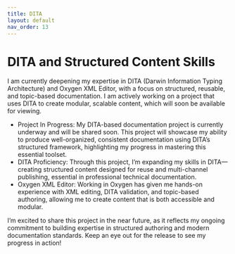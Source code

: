 ```yaml
---
title: DITA
layout: default
nav_order: 13
--- 
```


# **DITA and Structured Content Skills** 

I am currently deepening my expertise in DITA (Darwin Information Typing Architecture) and Oxygen XML Editor, with a focus on structured, reusable, and topic-based documentation. I am actively working on a project that uses DITA to create modular, scalable content, which will soon be available for viewing.

- Project In Progress: My DITA-based documentation project is currently underway and will be shared soon. This project will showcase my ability to produce well-organized, consistent documentation using DITA’s structured framework, highlighting my progress in mastering this essential toolset.
- DITA Proficiency: Through this project, I’m expanding my skills in DITA—creating structured content designed for reuse and multi-channel publishing, essential in professional technical documentation.
- Oxygen XML Editor: Working in Oxygen has given me hands-on experience with XML editing, DITA validation, and topic-based authoring, allowing me to create content that is both accessible and modular.


I’m excited to share this project in the near future, as it reflects my ongoing commitment to building expertise in structured authoring and modern documentation standards. Keep an eye out for the release to see my progress in action!